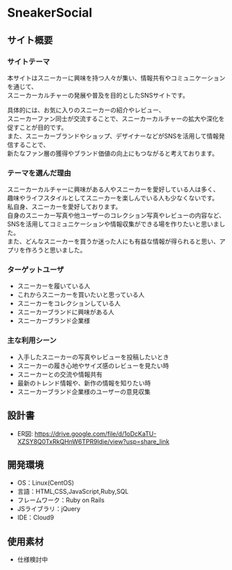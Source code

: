 # SneakerSocial

## サイト概要
### サイトテーマ
本サイトはスニーカーに興味を持つ人々が集い、情報共有やコミュニケーションを通じて、<br>
スニーカーカルチャーの発展や普及を目的としたSNSサイトです。<br>

具体的には、お気に入りのスニーカーの紹介やレビュー、<br>
スニーカーファン同士が交流することで、スニーカーカルチャーの拡大や深化を促すことが目的です。<br>
また、スニーカーブランドやショップ、デザイナーなどがSNSを活用して情報発信することで、<br>
新たなファン層の獲得やブランド価値の向上にもつながると考えております。<br>

### テーマを選んだ理由
スニーカーカルチャーに興味がある人やスニーカーを愛好している人は多く、<br>
趣味やライフスタイルとしてスニーカーを楽しんでいる人も少なくないです。<br>
私自身、スニーカーを愛好しております。<br>
自身のスニーカー写真や他ユーザーのコレクション写真やレビューの内容など、<br>
SNSを活用してコミュニケーションや情報収集ができる場を作りたいと思いました。<br>
また、どんなスニーカーを買うか迷った人にも有益な情報が得られると思い、アプリを作ろうと思いました。<br>


### ターゲットユーザ
- スニーカーを履いている人
- これからスニーカーを買いたいと思っている人
- スニーカーをコレクションしている人
- スニーカーブランドに興味がある人
- スニーカーブランド企業様

### 主な利用シーン
- 入手したスニーカーの写真やレビューを投稿したいとき
- スニーカーの履き心地やサイズ感のレビューを見たい時
- スニーカーとの交流や情報共有
- 最新のトレンド情報や、新作の情報を知りたい時
- スニーカーブランド企業様のユーザーの意見収集


## 設計書
- ER図: https://drive.google.com/file/d/1oDcKaTU-XZSY8Q0TxRkQHnW6TPR9ldie/view?usp=share_link

## 開発環境
- OS：Linux(CentOS)
- 言語：HTML,CSS,JavaScript,Ruby,SQL
- フレームワーク：Ruby on Rails
- JSライブラリ：jQuery
- IDE：Cloud9

## 使用素材
- 仕様検討中